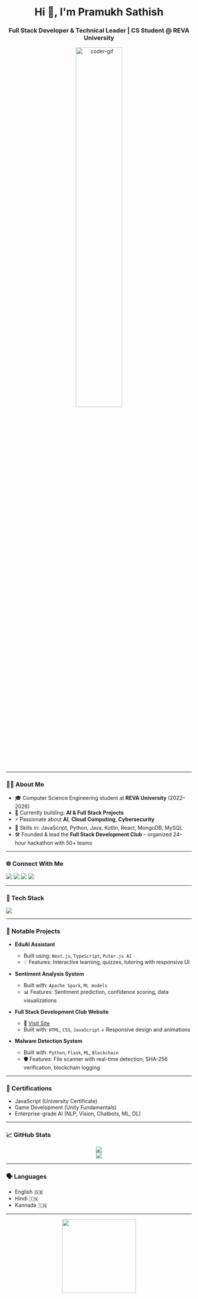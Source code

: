 <!-- MasterHead -->
<h1 align="center">Hi 👋, I'm Pramukh Sathish</h1>
<h3 align="center">Full Stack Developer & Technical Leader | CS Student @ REVA University</h3>

<p align="center">
  <img src="https://media.giphy.com/media/qgQUggAC3Pfv687qPC/giphy.gif" alt="coder-gif" width="50%" />
</p>

---

### 👨‍💻 About Me

- 🎓 Computer Science Engineering student at **REVA University** (2022–2026)
- 🔭 Currently building: **AI & Full Stack Projects**
- ⚡ Passionate about **AI**, **Cloud Computing**, **Cybersecurity**
- 🧠 Skills in: JavaScript, Python, Java, Kotlin, React, MongoDB, MySQL
- 🛠️ Founded & lead the **Full Stack Development Club** – organized 24-hour hackathon with 50+ teams

---

### 🌐 Connect With Me
<p align="left">
  <a href="mailto:pramukhsathish@gmail.com"><img src="https://img.shields.io/badge/Email-D14836?style=for-the-badge&logo=gmail&logoColor=white"/></a>
  <a href="https://www.linkedin.com/in/pramukh-s-959697204/"><img src="https://img.shields.io/badge/LinkedIn-0A66C2?style=for-the-badge&logo=linkedin&logoColor=white"/></a>
  <a href="https://github.com/Pramukh5"><img src="https://img.shields.io/badge/Github-181717?style=for-the-badge&logo=github&logoColor=white"/></a>
  <a href="https://github.com/Pramukh5"><img src="https://img.shields.io/badge/Portfolio-000000?style=for-the-badge&logo=vercel&logoColor=white"/></a>
</p>

---

### 🧰 Tech Stack
<p align="left">
  <img src="https://skillicons.dev/icons?i=js,python,java,kotlin,react,nodejs,html,css,bootstrap,tailwind,figma,mongodb,mysql,git,postman" />
</p>

---

### 🚀 Notable Projects

- **EduAI Assistant**
  - Built using: `Next.js`, `TypeScript`, `Puter.js AI`
  - 💡 Features: Interactive learning, quizzes, tutoring with responsive UI

- **Sentiment Analysis System**
  - Built with: `Apache Spark`, `ML models`
  - 📊 Features: Sentiment prediction, confidence scoring, data visualizations

- **Full Stack Development Club Website**
  - 🔗 [Visit Site](https://fullstackdevclubb.github.io/)
  - Built with: `HTML`, `CSS`, `JavaScript` + Responsive design and animations

- **Malware Detection System**
  - Built with: `Python`, `Flask`, `ML`, `Blockchain`
  - 🛡️ Features: File scanner with real-time detection, SHA-256 verification, blockchain logging

---

### 🏅 Certifications

- JavaScript (University Certificate)
- Game Development (Unity Fundamentals)
- Enterprise-grade AI (NLP, Vision, Chatbots, ML, DL)

---

### 📈 GitHub Stats

<p align="center">
  <img src="https://github-readme-stats.vercel.app/api?username=Pramukh5&show_icons=true&theme=radical" />
  <br />
  <img src="https://github-readme-streak-stats.herokuapp.com?user=Pramukh5&theme=radical" />
</p>

---

### 🗣️ Languages

- English 🇬🇧
- Hindi 🇮🇳
- Kannada 🇮🇳

---

<p align="center">
  <img src="https://media.giphy.com/media/26tn33aiTi1jkl6H6/giphy.gif" width="200" />
</p>
